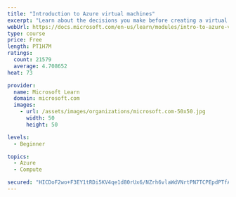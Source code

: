 ```yaml
---
title: "Introduction to Azure virtual machines"
excerpt: "Learn about the decisions you make before creating a virtual machine, the options to create and manage the VM, and the extensions and services you use to manage your VM."
webUrl: https://docs.microsoft.com/en-us/learn/modules/intro-to-azure-virtual-machines/
type: course
price: Free
length: PT1H7M
ratings:
  count: 21579
  average: 4.708652
heat: 73

provider:
  name: Microsoft Learn
  domain: microsoft.com
  images:
    - url: /assets/images/organizations/microsoft.com-50x50.jpg
      width: 50
      height: 50

levels:
  - Beginner

topics:
  - Azure
  - Compute

secured: "HICDoF2wo+F3EY1tRDi5KV4qe1d80rUx6/NZrh6vlaWdVNrtPN7TCPEpdPTfACwwldL5+Epm3Zeo6zi7g6jK4vz7EQN7GagqQGYo2eMXG2FEK2oPPryWlz6D9RWbanSiAV5gBhj2CRWe3ahkpDKZdCWVRbpKklpwl+lR8YJ3veDTL5Ja0SxX/Pe2rU59Fo5Ikm/xBL8Q1EDA8B74kAtd13EaewOZo9q3lZVI0tCu4jmqgENlUo8wxVrh20bxGYIVGBlfjK2TytZvHs8ZJIdxkR9IywclYvOqzIB+YjgE5/wsg+rs56lr19/SQRYessETtGPOCJKdDXR1vQVAbZMmr0vSebKedUhcQb2a8sT4fZJQIEQ1yKuNwo4gu3YyF6Z52leEGQ9BtcuPWh5HaTcpk7RlwSFD+BUo6Ae7QtWfm2m8UvF479EMk+L8Wrxip8G0;yi0Hj9YhauGd8g6xvAcoaw=="
---
```


